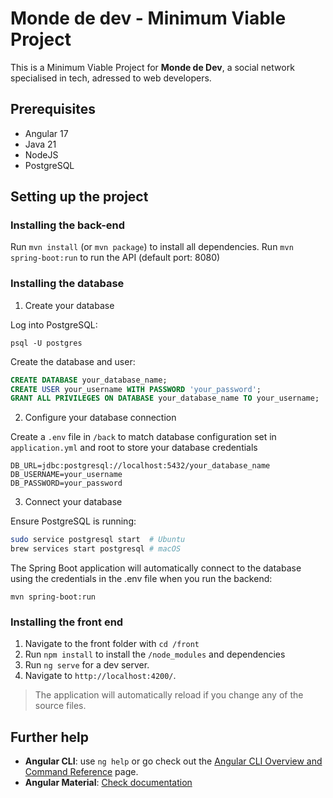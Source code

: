 # Monde de dev - Minimum Viable Project

This is a Minimum Viable Project for **Monde de Dev**, a social network specialised in tech, adressed to web developers.

## Prerequisites

- Angular 17
- Java 21
- NodeJS
- PostgreSQL

## Setting up the project

### Installing the back-end

Run `mvn install` (or `mvn package`) to install all dependencies. Run `mvn spring-boot:run` to run the API (default port: 8080)

### Installing the database

1. Create your database

Log into PostgreSQL:

```
psql -U postgres
```

Create the database and user:

```sql
CREATE DATABASE your_database_name;
CREATE USER your_username WITH PASSWORD 'your_password';
GRANT ALL PRIVILEGES ON DATABASE your_database_name TO your_username;
```

2. Configure your database connection

Create a `.env` file in `/back` to match database configuration set in `application.yml` and root to store your database credentials

```
DB_URL=jdbc:postgresql://localhost:5432/your_database_name
DB_USERNAME=your_username
DB_PASSWORD=your_password
```

3. Connect your database

Ensure PostgreSQL is running:

```bash
sudo service postgresql start  # Ubuntu
brew services start postgresql # macOS
```

The Spring Boot application will automatically connect to the database using the credentials in the .env file when you run the backend:

```
mvn spring-boot:run
```

### Installing the front end

1. Navigate to the front folder with `cd /front`
2. Run `npm install` to install the `/node_modules` and dependencies
3. Run `ng serve` for a dev server.
4. Navigate to `http://localhost:4200/`.

> The application will automatically reload if you change any of the source files.

## Further help

- **Angular CLI**: use `ng help` or go check out the [Angular CLI Overview and Command Reference](https://angular.io/cli) page.
- **Angular Material**: [Check documentation](https://material.angular.io/)
